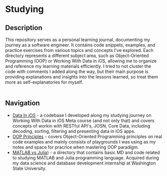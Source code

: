 # Studying

## Description
This repository serves as a personal learning journal, documenting my journey as a software engineer. It contains code snippets, examples, and practice exercises from various topics and concepts I've explored. Each directory represents a different subject area, such as Object-Oriented Programming (OOP) or Working With Data in iOS, allowing me to organize and reference my learning materials efficiently.
I tried to not cluster the code with comments I added along the way, but their main purpose is providing explanations and insights into the lessons learned, so treat them more as self-explanatories for myself.
<br><br>

## Navigation

* [Data In iOS](https://github.com/cyberbitrixx/Studying/tree/c4ac6c9502aecc614b72ce45f755cf7b080cb0c9/Data%20In%20iOS) - a codebase I developed along my studying journey on Working With Data in iOS Meta course (and not only that)  and covers concepts of workin with RESTful API's, JOSN, Core Data, including decoding, sorting, filtering and presenting data in iOS apps.
* [OOP Principles](https://github.com/cyberbitrixx/Studying/tree/c4ac6c9502aecc614b72ce45f755cf7b080cb0c9/OOP%20Principles) - covers Object-Oriented Programming principles on real code examples and mainly consists of playgrounds I was using as my notes and space for pracrice when mastering OOP paradigm.
* [MATLAB vs Julia](https://github.com/cyberbitrixx/Studying/tree/8f8e25930e5e9347c8111b398b0d7bc88e30b82e/MATLAB%20vs%20Julia)) - a directory that contains basic MD and code related to studying MATLAB and Julia programming language. Acquired during my data science and database development internship at Washington State University.
<br><br>
